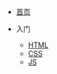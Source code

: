 * [首页](/)

* 入门
  * [HTML](base/html/README.md)
  * [CSS](base/css/README.md)
  * [JS](base/js/README.md)

<!-- * 进阶
  * [配置项](zh-cn/configuration.md)
  * [主题](zh-cn/themes.md)
  * [使用插件](zh-cn/plugins.md)
  * [Markdown 配置](zh-cn/markdown.md)
  * [代码高亮](zh-cn/language-highlight.md) -->